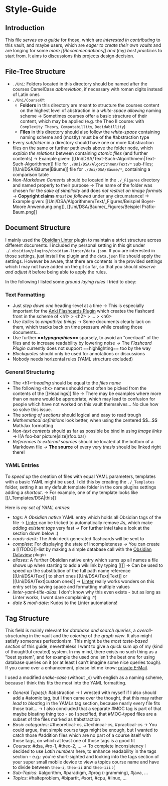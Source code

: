 # Style-Guide

## Introduction
This file *serves as a guide* for those, which are *interested in contributing* to this vault, and maybe users, which are *eager to create their own vaults* and are longing for some *more [[Recommendations]] and* (my) *best practices* to start from. It aims to discussions this projects design decision.

## File-Tree Structure
- `./Uni`: Folders located in this directory should be named after the courses CamelCase *abbreviation*, if necessary with roman digits instead of Latin ones
- `./Uni/CourseXY`:
	- **Folders** in this directory are meant to structure the courses content on the highest level of abstraction in a *white-space allowing* naming scheme
	-> Sometimes courses offer a basic structure of their content, which may be applied (e.g. the Theo II course: with `Complexity Theory`, `Computabillity`, `Decidabillity`)
	- **Files** in this directory should also follow the *white-space* containing naming scheme and (mostly) must be of the #abstraction type
- Every *subfolder* in a directory should have one or more #abstraction files on the same or further pathlevels above the folder node, which *explain the relations* between containing *atomic files* (and further contents)
	-> Example given: [[Uni/DSA/Text-Such-Algorithmem|Text-Such-Algorithmen]] file for `./Uni/DSA/Algorithmen/Text/*` sub-files; [[Uni/DSA/Bäume|Bäume]] file for  `./Uni/DSA/Bäume/*`, containing a comparison table
- *Non-Markdown Contents* should be located in the `./_Figures` directory and named properly to their purpose
	-> The name of the folder was chosen for the *sake of simplicity* and does *not restrict on image formats*
	-> **Copyright claims** *must be followed* under any circumstance!
	-> Example given:
	[[Uni/DSA/Algorithmen/Text/_Figures/Beispiel Boyer-Moore Anwendung.png]], [[Uni/DSA/Bäume/_Figures/Beispiel Präfix-Baum.png]]

## Document Structure
I mainly used the [Obsidian Linter](https://github.com/platers/obsidian-linter) plugin to maintain a strict structure across different documents. I included my personal setting in this git under `./.obsidian/plugins/obsidian-linter/data.json`. If you are interested in those settings, just install the plugin and the `data.json` file should apply the settings.
However be aware, that there are contents in the provided settings which I may not have added on the git so far, so that you should *observe and adjust it* before being able to apply the rules.

In the following I listed some *ground laying rules* I tried to obey:
### Text Formatting
- Just *step down one* heading-level at a time
	-> This is especially important for the [Anki Flashcards Plugin](https://github.com/reuseman/flashcards-obsidian) which creates the flashcard front in the scheme of \<h1\> > \<h2\> > ... > \<h6\>
- Use *italics* to *empathize things*
	-> Some documents clearly lack on them, which tracks back on time pressure while creating those documents...
- Use further **==*typographics*==** sparsely, to avoid an "overload" of the files and to increase readability by lowering noise
	-> The *Flashcard Plugin* currently does not support ==highlighting== too by the way
- *Blockquotes* should only be used for annotations or discussions
- Nobody needs horizontal rules (YAML structure excluded)

### General Structuring
- The \<h1\>-*heading* should be equal to the *files name*
- The following \<hx\> names should most often be picked from the contents of the [[Headings]] file
	-> There may be examples where more than on name would be appropriate, which may lead to confusion for people which have not worked on this vault themselves... No clue how so solve this issue.
- The *sorting of sections* should logical and easy to read trough
- *Mathematical definitions* look better, when using the centered \$\$...\$\$ MathJax formatting
- *Non-text contents* should as far as possible be bind in using *image links*
	-> \!\[A foo-bar picture|size\]\(foo.bar\)
- *References to external sources* should be located at the bottom of a Markdown file
	-> **The source** of every very *thesis* should be linked right there!

### YAML Entries
To *speed up* the creation of files with equal YAML parameters, templates with a basic YAML might be used. I did this by creating the `./_Templates` folder, setting it as my default template folder in the core plugins settings adding a *shortcut*.
-> For example, one of my template looks like [[/_Templates/DSA|this]]

Here is *my set of YAML entries*:
- *tags*: A *Obsidian native* YAML entry which holds all Obsidian tags of the file
  -> [Linter](https://github.com/platers/obsidian-linter) can be tricked to automatically remove \#s, which make *adding existent tags* very fast
  -> For further intel take a look at the section down below :)
- *cards-deck*: The Anki deck generated flashcards will be sent to
- *complete*: For displaying the state of incompleteness
	-> You can create a [[!TODO]]-list by making a simple database call with the [Obsidian Dataview](https://github.com/blacksmithgu/obsidian-dataview) plugin
- *aliases*: A further Obsidian native entry which sums up all names a file shows up when starting to add a wikilink by typing \[\[\]\]
	-> Can be used to speed up the substitution of the full path name reference [[Uni/DSA/Text]] to short ones [[Uni/DSA/Text|Text]] or [[Uni/DSA/Text|custom ones]]
	-> [Linter](https://github.com/platers/obsidian-linter) really works wonders on this entry set by saving space and formatting multiple values
- *linter-yaml-title-alias*: I don't know why this even exists - but as long as Linter works, I wont dare complaining :^)
- *date* & *mod-date*: Kudos to the Linter automations!

## Tag Structure
This field is mainly relevant for *database and search queries*, a *overall-structuring* in the vault and the *coloring* of the *graph view*. It also might satisfy someones perfectionism.
This might be the *most taste-based section* of this guide, nevertheless I want to give a quick sum up of my (kind of thoughtful created) system. In my mind, there exists no such thing as a "best system", and for example the used one isn't the best one for using database queries on it (or at least I can't imagine some nice queries tough). If you came over a enhancement, please let me know: [private E-Mail](jannikb@posteo.de).

I used a modified *snake-case* (without \_s) with english as a naming scheme, because I think this fits the most into the YAML formatting.
- *General Type(s)*: #abstraction 
	-> I wrested with myself if I also should add a \#atomic tag, but I then came over the thought, that this may rather *lead to bloating* in the YAMLs tag section, because nearly every file fits those trait...
	-> I also concluded that a separate \#MOC tag is part of that maybe bloating thing too - so I specified, that \#MOC-typed files are a subset of the files marked as #abstraction
- *Basic categories*: #theoretical-cs,  #techincal-cs, #practical-cs 
	-> You could argue, that simple course tags might be enough, but I wanted to catch those #addition files which are no part of a course itself with those tags, on which at least one of those tags is a good fit
- *Courses*: #dsa,  #ro-1, #theo-2, ... 
	-> To complete inconsistency I decided to use *Latin numbers* here, to enhance readability in the tags section - e.g.: you're short-sighted and looking into the tags section of your super small mobile device to view a topics course name and have to divide between `theo-i`, `theo-ii` and `theo-iii` :(
- *Sub-Topics*: #algorithm, #paradigm, #prog (-gramming), #java, ...
- *Topics*: #halteproblem, #bipartit, #sort, #cpu, #linux, ...